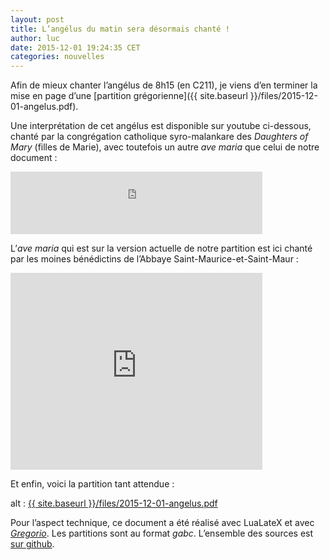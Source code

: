 ```yaml
---
layout: post
title: L’angélus du matin sera désormais chanté !
author: luc
date: 2015-12-01 19:24:35 CET
categories: nouvelles
---
```


Afin de mieux chanter l’angélus de 8h15 (en C211), je viens d’en terminer la mise en page d’une [partition grégorienne]({{ site.baseurl }}/files/2015-12-01-angelus.pdf).

Une interprétation de cet angélus est disponible sur youtube ci-dessous, chanté par la congrégation catholique syro-malankare des *Daughters of Mary* (filles de Marie), avec toutefois un autre *ave maria* que celui de notre document :

<iframe width="80%" height="100" src="https://www.youtube.com/embed/g7BbncHyw9E" frameborder="0" allowfullscreen></iframe>

L’*ave maria* qui est sur la version actuelle de notre partition est ici chanté par les moines bénédictins de l’Abbaye Saint-Maurice-et-Saint-Maur :

<iframe width="80%" height="315" src="https://www.youtube.com/embed/LSAPvTeyfZk" frameborder="0" allowfullscreen></iframe>

Et enfin, voici la partition tant attendue :

<object data="{{ site.baseurl }}/files/2015-12-01-angelus.pdf" type="application/pdf" width="100%" height="1200px">
  alt : <a href="files/2015-12-01-angelus.pdf">{{ site.baseurl }}/files/2015-12-01-angelus.pdf</a>
</object>


Pour l’aspect technique, ce document a été réalisé avec LuaLateX et avec [*Gregorio*](https://gregorio-project.github.io/). Les partitions sont au format *gabc*. L’ensemble des sources est [sur github](https://github.com/cccroix/Angelus).
